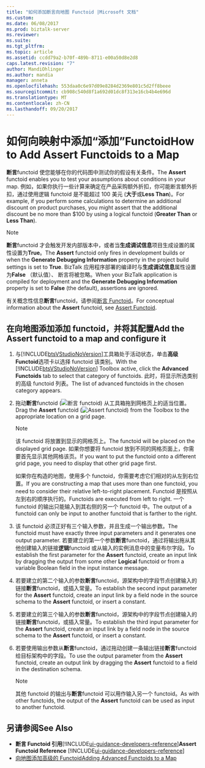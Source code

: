 ```yaml
---
title: "如何添加断言向地图 Functoid |Microsoft 文档"
ms.custom: 
ms.date: 06/08/2017
ms.prod: biztalk-server
ms.reviewer: 
ms.suite: 
ms.tgt_pltfrm: 
ms.topic: article
ms.assetid: ccdd79a2-b70f-489b-8711-e00a50d8e2d8
caps.latest.revision: "7"
author: MandiOhlinger
ms.author: mandia
manager: anneta
ms.openlocfilehash: 553daa0c6e97d09e8284d2369e801c5d2ff8beee
ms.sourcegitcommit: cb908c540d8f1a692d01dc8f313e16cb4b4e696d
ms.translationtype: MT
ms.contentlocale: zh-CN
ms.lasthandoff: 09/20/2017
---
```

# <a name="how-to-add-assert-functoids-to-a-map"></a><span data-ttu-id="8b689-102">如何向映射中添加“添加”Functoid</span><span class="sxs-lookup"><span data-stu-id="8b689-102">How to Add Assert Functoids to a Map</span></span>
<span data-ttu-id="8b689-103">**断言**functoid 使您能够在你的代码图中测试你的假设有关条件。</span><span class="sxs-lookup"><span data-stu-id="8b689-103">The **Assert** functoid enables you to test your assumptions about conditions in your map.</span></span> <span data-ttu-id="8b689-104">例如，如果你执行一些计算来确定在产品采购额外折扣，你可能断言额外折扣，通过使用逻辑 functoid 是不能超过 100 美元 (**大于**或**Less Than**)。</span><span class="sxs-lookup"><span data-stu-id="8b689-104">For example, if you perform some calculations to determine an additional discount on product purchases, you might assert that the additional discount be no more than $100 by using a logical functoid (**Greater Than** or **Less Than**).</span></span>  
  
> [!NOTE]
>  <span data-ttu-id="8b689-105">**断言**functoid 才会触发开发内部版本中，或者当**生成调试信息**项目生成设置的属性设置为**True**。</span><span class="sxs-lookup"><span data-stu-id="8b689-105">The **Assert** functoid only fires in development builds or when the **Generate Debugging Information** property in the project build settings is set to **True**.</span></span> <span data-ttu-id="8b689-106">BizTalk 应用程序部署的编译时与**生成调试信息**属性设置为**False** （默认值）、 断言将被忽略。</span><span class="sxs-lookup"><span data-stu-id="8b689-106">When your BizTalk application is compiled for deployment and the **Generate Debugging Information** property is set to **False** (the default), assertions are ignored.</span></span>  
  
 <span data-ttu-id="8b689-107">有关概念性信息**断言**functoid，请参阅[断言 Functoid](../core/assert-functoid.md)。</span><span class="sxs-lookup"><span data-stu-id="8b689-107">For conceptual information about the **Assert** functoid, see [Assert Functoid](../core/assert-functoid.md).</span></span>  
  
## <a name="add-the-assert-functoid-to-a-map-and-configure-it"></a><span data-ttu-id="8b689-108">在向地图添加添加 functoid，并将其配置</span><span class="sxs-lookup"><span data-stu-id="8b689-108">Add the Assert functoid to a map and configure it</span></span>  
  
1.  <span data-ttu-id="8b689-109">与[!INCLUDE[btsVStudioNoVersion](../includes/btsvstudionoversion-md.md)]工具箱处于活动状态，单击**高级 Functoid**选项卡以选择 functoid 该类别。</span><span class="sxs-lookup"><span data-stu-id="8b689-109">With the [!INCLUDE[btsVStudioNoVersion](../includes/btsvstudionoversion-md.md)] Toolbox active, click the **Advanced Functoids** tab to select that category of functoids.</span></span> <span data-ttu-id="8b689-110">此时，将显示所选类别的高级 functoid 列表。</span><span class="sxs-lookup"><span data-stu-id="8b689-110">The list of advanced functoids in the chosen category appears.</span></span>  
  
2.  <span data-ttu-id="8b689-111">拖动**断言**functoid (![断言 functoid](../core/media/advanced-assert-functoid.gif "advanced_assert_functoid")) 从工具箱拖到网格页上的适当位置。</span><span class="sxs-lookup"><span data-stu-id="8b689-111">Drag the **Assert** functoid (![Assert functoid](../core/media/advanced-assert-functoid.gif "advanced_assert_functoid")) from the Toolbox to the appropriate location on a grid page.</span></span>  
  
    > [!NOTE]
    >  <span data-ttu-id="8b689-112">该 functoid 将放置到显示的网格页上。</span><span class="sxs-lookup"><span data-stu-id="8b689-112">The functoid will be placed on the displayed grid page.</span></span> <span data-ttu-id="8b689-113">如果你想要将 functoid 放到不同的网格页面上，你需要首先显示其他网格该页。</span><span class="sxs-lookup"><span data-stu-id="8b689-113">If you want to put the functoid onto a different grid page, you need to display that other grid page first.</span></span> 
    >    
    >  <span data-ttu-id="8b689-114">如果你在构造的地图，使用多个 functoid，你需要考虑它们相对的从左到右位置。</span><span class="sxs-lookup"><span data-stu-id="8b689-114">If you are constructing a map that uses more than one functoid, you need to consider their relative left-to-right placement.</span></span> <span data-ttu-id="8b689-115">Functoid 是按照从左到右的顺序执行的。</span><span class="sxs-lookup"><span data-stu-id="8b689-115">Functoids are executed from left to right.</span></span> <span data-ttu-id="8b689-116">一个 functoid 的输出只能输入到其右侧的另一个 functoid 中。</span><span class="sxs-lookup"><span data-stu-id="8b689-116">The output of a functoid can only be input to another functoid that is farther to the right.</span></span>  
  
3.  <span data-ttu-id="8b689-117">该 functoid 必须正好有三个输入参数，并且生成一个输出参数。</span><span class="sxs-lookup"><span data-stu-id="8b689-117">The functoid must have exactly three input parameters and it generates one output parameter.</span></span> <span data-ttu-id="8b689-118">若要建立的第一个参数**断言**functoid，通过将输出拖从其他创建输入的链接**逻辑**functoid 或从输入的实例消息中的变量布尔字段。</span><span class="sxs-lookup"><span data-stu-id="8b689-118">To establish the first parameter for the **Assert** functoid, create an input link by dragging the output from some other **Logical** functoid or from a variable Boolean field in the input instance message.</span></span>  
  
4.  <span data-ttu-id="8b689-119">若要建立的第二个输入的参数**断言**functoid，源架构中的字段节点创建输入的链接**断言**functoid，或插入常量。</span><span class="sxs-lookup"><span data-stu-id="8b689-119">To establish the second input parameter for the **Assert** functoid, create an input link by a field node in the source schema to the **Assert** functoid, or insert a constant.</span></span>  
  
5.  <span data-ttu-id="8b689-120">若要建立的第三个输入的参数**断言**functoid，源架构中的字段节点创建输入的链接**断言**functoid，或插入常量。</span><span class="sxs-lookup"><span data-stu-id="8b689-120">To establish the third input parameter for the **Assert** functoid, create an input link by a field node in the source schema to the **Assert** functoid, or insert a constant.</span></span>  
  
6.  <span data-ttu-id="8b689-121">若要使用输出参数从**断言**functoid，通过拖动创建一条输出链接**断言**functoid 给目标架构中的字段。</span><span class="sxs-lookup"><span data-stu-id="8b689-121">To use the output parameter from the **Assert** functoid, create an output link by dragging the **Assert** functoid to a field in the destination schema.</span></span>  
  
    > [!NOTE]
    >  <span data-ttu-id="8b689-122">其他 functoid 的输出与**断言**functoid 可以用作输入另一个 functoid。</span><span class="sxs-lookup"><span data-stu-id="8b689-122">As with other functoids, the output of the **Assert** functoid can be used as input to another functoid.</span></span>  
  
## <a name="see-also"></a><span data-ttu-id="8b689-123">另请参阅</span><span class="sxs-lookup"><span data-stu-id="8b689-123">See Also</span></span>  
-  <span data-ttu-id="8b689-124">**断言 Functoid 引用**[!INCLUDE[ui-guidance-developers-reference](../includes/ui-guidance-developers-reference.md)]</span><span class="sxs-lookup"><span data-stu-id="8b689-124">**Assert Functoid Reference** [!INCLUDE[ui-guidance-developers-reference](../includes/ui-guidance-developers-reference.md)]</span></span>   
-  [<span data-ttu-id="8b689-125">向地图添加高级的 Functoid</span><span class="sxs-lookup"><span data-stu-id="8b689-125">Adding Advanced Functoids to a Map</span></span>](../core/adding-advanced-functoids-to-a-map.md)